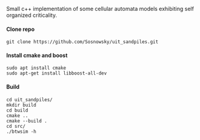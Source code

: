 Small c++ implementation of some cellular automata models exhibiting self organized criticality.

#### Clone repo
```
git clone https://github.com/Sosnowsky/uit_sandpiles.git 
```
#### Install cmake and boost
```
sudo apt install cmake
sudo apt-get install libboost-all-dev
```
#### Build
```
cd uit_sandpiles/
mkdir build
cd build
cmake ..
cmake --build .
cd src/
./btwsim -h
```


